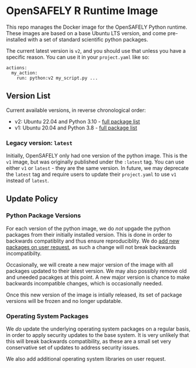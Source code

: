 # OpenSAFELY R Runtime Image

This repo manages the Docker image for the OpenSAFELY Python runtime. These
images are based on a base Ubuntu LTS version, and come pre-installed with
a set of standard scientific python packages.

The current latest version is `v2`, and you should use that unless you have
a specific reason. You can use it in your `project.yaml` like so:

```
actions:
  my_action:
    run: python:v2 my_script.py ...
```

## Version List

Current available versions, in reverse chronological order:

 - v2: Ubuntu 22.04 and Python 3.10 - [full package list](v2/packages.md)
 - v1: Ubuntu 20.04 and Python 3.8 - [full package list](v1/packages.md)

### Legacy version: `latest`

Initially, OpenSAFELY only had one version of the python image. This is the
`v1` image, but was originally published under the `:latest` tag. You can use
either `v1` or `latest` - they are the same version.  In future, we may
deprecate the `latest` tag and require users to update their `project.yaml` to
use `v1` instead of `latest`.


## Update Policy

### Python Package Versions

For each version of the python image, we do *not* upgade the python packages
from their initially installed version. This is done in order to backwards
compatiblity and thus ensure reproduciblity. We do [add new packages on user
request](https://github.com/opensafely-core/python-dockerissues/new?template=new-package.md),
as such a change will not break backwards incompatibilty.

Occasionally, we will create a new major version of the image with all packages
updated to their latest version. We may also possibly remove old and uneeded
pacakges at this point.  A new major version is chance to make backwards
incompatible changes, which is occasionally needed.

Once this new version of the image is intially released, its set of package
versions will be frozen and no longer updatable.

### Operating System Packages

We *do* update the underlying operating system packages on a regular basis, in
order to apply security updates to the base system. It is very unlikely that
this will break backwards compatibility, as these are a small set very
conservative set of updates to address security issues.

We also add additional operating system libraries on user request.
